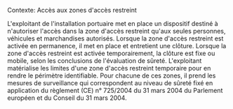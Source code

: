 Contexte: Accès aux zones d'accès restreint

L'exploitant de l'installation portuaire met en place un dispositif destiné à n'autoriser l'accès dans la zone d'accès restreint qu'aux seules personnes, véhicules et marchandises autorisés. Lorsque la zone d'accès restreint est activée en permanence, il met en place et entretient une clôture. Lorsque la zone d'accès restreint est activée temporairement, la clôture est fixe ou mobile, selon les conclusions de l'évaluation de sûreté. L'exploitant matérialise les limites d'une zone d'accès restreint temporaire pour en rendre le périmètre identifiable. Pour chacune de ces zones, il prend les mesures de surveillance qui correspondent au niveau de sûreté fixé en application du règlement (CE) n° 725/2004 du 31 mars 2004 du Parlement européen et du Conseil du 31 mars 2004.